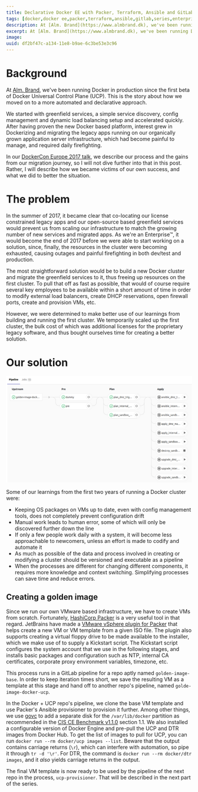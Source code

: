 ```yaml
---
title: Declarative Docker EE with Packer, Terraform, Ansible and GitLab - part 1
tags: [docker,docker ee,packer,terraform,ansible,gitlab,series,enterprise]
description: At [Alm. Brand](https://www.almbrand.dk), we've been running Docker in production since the first beta of Docker Universal Control Plane (UCP). This is the story about how we moved on to a more automated and declarative approach.
excerpt: At [Alm. Brand](https://www.almbrand.dk), we've been running Docker in production since the first beta of Docker Universal Control Plane (UCP). This is the story about how we moved on to a more automated and declarative approach.
image:
uuid: df2bf47c-a134-11e8-b9ae-6c3be53e3c96
---
```


# Background

At [Alm. Brand](https://www.almbrand.dk), we've been running Docker in production since the first beta of Docker Universal Control Plane (UCP). This is the story about how we moved on to a more automated and declarative approach.

We started with greenfield services, a simple service discovery, config management and dynamic load balancing setup and accelerated quickly. After having proven the new Docker based platform, interest grew in Dockerizing and migrating the legacy apps running on our organically grown application server infrastructure, which had become painful to manage, and required daily firefighting.

In our [DockerCon Europe 2017 talk](https://www.youtube.com/watch?v=nI9WhhtFmFs), we describe our process and the gains from our migration journey, so I will not dive further into that in this post. Rather, I will describe how we became victims of our own success, and what we did to better the situation.

# The problem

In the summer of 2017, it became clear that co-locating our license constrained legacy apps and our open-source based greenfield services would prevent us from scaling our infrastructure to match the growing number of new services and migrated apps. As we're an Enterprise™, it would become the end of 2017 before we were able to start working on a solution, since, finally, the resources in the cluster were becoming exhausted, causing outages and painful firefighting in both dev/test and production.

The most straightforward solution would be to build a new Docker cluster and migrate the greenfield services to it, thus freeing up resources on the first cluster. To pull that off as fast as possible, that would of course require several key employees to be available within a short amount of time in order to modify external load balancers, create DHCP reservations, open firewall ports, create and provision VMs, etc.

However, we were determined to make better use of our learnings from building and running the first cluster. We temporarily scaled up the first cluster, the bulk cost of which was additional licenses for the proprietary legacy software, and thus bought ourselves time for creating a better solution.

# Our solution

![My helpful screenshot](/assets/images/2018-08-16-ucp-provisioner-pipeline-1.png)

Some of our learnings from the first two years of running a Docker cluster were:

* Keeping OS packages on VMs up to date, even with config management tools, does not completely prevent configuration drift
* Manual work leads to human error, some of which will only be discovered further down the line
* If only a few people work daily with a system, it will become less approachable to newcomers, unless an effort is made to codify and automate it
* As much as possible of the data and process involved in creating or modifying a cluster should be versioned and executable as a pipeline
* When the processes are different for changing different components, it requires more knowledge and context switching. Simplifying processes can save time and reduce errors.

## Creating a golden image

Since we run our own VMware based infrastructure, we have to create VMs from scratch. Fortunately, [HashiCorp Packer](https://www.packer.io/) is a very useful tool in that regard. JetBrains have made a [VMware vSphere plugin for Packer](https://github.com/jetbrains-infra/packer-builder-vsphere) that helps create a new VM or VM template from a given ISO file. The plugin also supports creating a virtual floppy drive to be made available to the installer, which we make use of to supply a Kickstart script. The Kickstart script configures the system account that we use in the following stages, and installs basic packages and configuration such as NTP, internal CA certificates, corporate proxy environment variables, timezone, etc.

This process runs in a GitLab pipeline for a repo aptly named `golden-image-base`. In order to keep iteration times short, we save the resulting VM as a template at this stage and hand off to another repo's pipeline, named `golde-image-docker-ucp`.

In the Docker + UCP repo's pipeline, we clone the base VM template and use Packer's Ansible provisioner to provision it further. Among other things, we use [govc](https://github.com/vmware/govmomi/blob/master/govc/README.md) to add a separate disk for the `/var/lib/docker` partition as recommended in the [CIS CE Benchmark v1.1.0](https://success.docker.com/api/asset/.%2Frefarch%2Fsecurity-best-practices%2FCIS_Docker_Community_Edition_Benchmark_v1.1.0.pdf) section 1.1. We also installed a configurable version of Docker Engine and pre-pull the UCP and DTR images from Docker Hub. To get the list of images to pull for UCP, you can run `docker run --rm docker/ucp images --list`. Beware that the output contains carriage returns (`\r`), which can interfere with automation, so pipe it through `tr -d '\r'`. For DTR, the command is `docker run --rm docker/dtr images`, and it *also* yields carriage returns in the output.

The final VM template is now ready to be used by the pipeline of the next repo in the process, `ucp-provisioner`. That will be described in the next part of the series.
